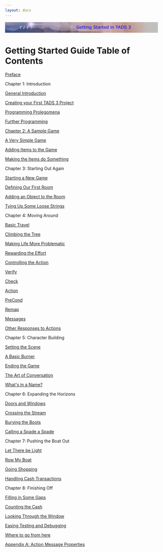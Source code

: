 ```yaml
---
layout: docs
---
```

<div class="topbar">

[<img src="topbar.jpg" data-border="0" />](index.html)

</div>

<div class="main">

# Getting Started Guide Table of Contents

<div class="toc1">

<a href="newchapterwithtext.html" class="toc">Preface</a>

</div>

<div class="toc1">

Chapter 1: Introduction

</div>

<div class="toc2">

<a href="generalintroduction.html" class="toc">General Introduction</a>

</div>

<div class="toc2">

<a href="creatingyourfirsttads3project.html" class="toc">Creating your
First TADS 3 Project</a>

</div>

<div class="toc2">

<a href="programmingprolegomena.html" class="toc">Programming
Prolegomena</a>

</div>

<div class="toc2">

<a href="furtherprogramming.html" class="toc">Further Programming</a>

</div>

<div class="toc1">

<a href="chapter2.html" class="toc">Chapter 2: A Sample Game</a>

</div>

<div class="toc2">

<a href="averysimplegame.html" class="toc">A Very Simple Game</a>

</div>

<div class="toc2">

<a href="addingitemstothegame.html" class="toc">Adding Items to the
Game</a>

</div>

<div class="toc2">

<a href="makingtheitemsdosomething.html" class="toc">Making the Items do
Something</a>

</div>

<div class="toc1">

Chapter 3: Starting Out Again

</div>

<div class="toc2">

<a href="startinganewgame.html" class="toc">Starting a New Game</a>

</div>

<div class="toc2">

<a href="definingourfirstroom.html" class="toc">Defining Our First
Room</a>

</div>

<div class="toc2">

<a href="addinganobjecttotheroom.html" class="toc">Adding an Object to
the Room</a>

</div>

<div class="toc2">

<a href="tyingupsomeloosestrings.html" class="toc">Tying Up Some Loose
Strings</a>

</div>

<div class="toc1">

Chapter 4: Moving Around

</div>

<div class="toc2">

<a href="basictravel.html" class="toc">Basic Travel</a>

</div>

<div class="toc2">

<a href="climbingthetree.html" class="toc">Climbing the Tree</a>

</div>

<div class="toc2">

<a href="makinglifemoreproblematic.html" class="toc">Making Life More
Problematic</a>

</div>

<div class="toc2">

<a href="rewardingtheeffort.html" class="toc">Rewarding the Effort</a>

</div>

<div class="toc2">

<a href="controllingtheaction.html" class="toc">Controlling the
Action</a>

</div>

<div class="toc3">

<a href="verify.html" class="toc">Verify</a>

</div>

<div class="toc3">

<a href="check.html" class="toc">Check</a>

</div>

<div class="toc3">

<a href="action.html" class="toc">Action</a>

</div>

<div class="toc3">

<a href="precond.html" class="toc">PreCond</a>

</div>

<div class="toc3">

<a href="remap.html" class="toc">Remap</a>

</div>

<div class="toc3">

<a href="messages.html" class="toc">Messages</a>

</div>

<div class="toc3">

<a href="otherresponsestoactions.html" class="toc">Other Responses to
Actions</a>

</div>

<div class="toc1">

Chapter 5: Character Building

</div>

<div class="toc2">

<a href="settingthescene.html" class="toc">Setting the Scene</a>

</div>

<div class="toc2">

<a href="abasicburner.html" class="toc">A Basic Burner</a>

</div>

<div class="toc2">

<a href="endingthegame.html" class="toc">Ending the Game</a>

</div>

<div class="toc2">

<a href="theartofconversation.html" class="toc">The Art of
Conversation</a>

</div>

<div class="toc2">

<a href="whatsinaname.html" class="toc">What's in a Name?</a>

</div>

<div class="toc1">

Chapter 6: Expanding the Horizons

</div>

<div class="toc2">

<a href="doorsandwindows.html" class="toc">Doors and Windows</a>

</div>

<div class="toc2">

<a href="crossingthestream.html" class="toc">Crossing the Stream</a>

</div>

<div class="toc2">

<a href="buryingtheboots.html" class="toc">Burying the Boots</a>

</div>

<div class="toc2">

<a href="callingaspadeaspade.html" class="toc">Calling a Spade a
Spade</a>

</div>

<div class="toc1">

Chapter 7: Pushing the Boat Out

</div>

<div class="toc2">

<a href="lettherebelight.html" class="toc">Let There be Light</a>

</div>

<div class="toc2">

<a href="rowmyboat.html" class="toc">Row My Boat</a>

</div>

<div class="toc2">

<a href="goingshopping.html" class="toc">Going Shopping</a>

</div>

<div class="toc2">

<a href="handlingcashtransactions.html" class="toc">Handling Cash
Transactions</a>

</div>

<div class="toc1">

Chapter 8: Finishing Off

</div>

<div class="toc2">

<a href="fillinginsomegaps.html" class="toc">Filling in Some Gaps</a>

</div>

<div class="toc2">

<a href="countingthecash.html" class="toc">Counting the Cash</a>

</div>

<div class="toc2">

<a href="lookingthroughthewindow.html" class="toc">Looking Through the
Window</a>

</div>

<div class="toc2">

<a href="easingtestinganddebugging.html" class="toc">Easing Testing and
Debugging</a>

</div>

<div class="toc2">

<a href="wheretogofromhere.html" class="toc">Where to go from here</a>

</div>

<div class="toc1">

<a href="appendixa-actionmessagepropert.html" class="toc">Appendix A:
Action Message Properties</a>

</div>

</div>

